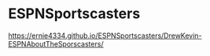 # ESPNSportscasters

https://ernie4334.github.io/ESPNSportscasters/DrewKevin-ESPNAboutTheSporscasters/ 
